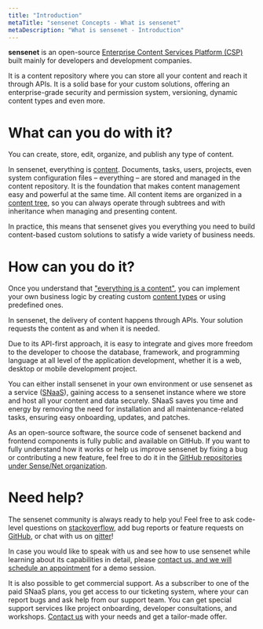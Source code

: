 ```yaml
---
title: "Introduction"
metaTitle: "sensenet Concepts - What is sensenet"
metaDescription: "What is sensenet - Introduction"
---
```


**sensenet** is an open-source [Enterprise Content Services Platform (CSP)](/concepts/introduction/02-what-is-csp) built mainly for developers and development companies.

It is a content repository where you can store all your content and reach it through APIs.
It is a solid base for your custom solutions, offering an enterprise-grade security and permission system, versioning, dynamic content types and even more.

# What can you do with it?

You can create, store, edit, organize, and publish any type of content.

In sensenet, everything is [content](/concepts/basics). Documents, tasks, users, projects, even system configuration files – everything – are stored and managed in the content repository. It is the foundation that makes content management easy and powerful at the same time. All content items are organized in a [content tree](/concepts/basics/02-content-tree), so you can always operate through subtrees and with inheritance when managing and presenting content.

In practice, this means that sensenet gives you everything you need to build content-based custom solutions to satisfy a wide variety of business needs.

# How can you do it?

Once you understand that ["everything is a content"](/concepts/basics), you can implement your own business logic by creating custom [content types](/concepts/content-management/02-content-model) or using predefined ones.

In sensenet, the delivery of content happens through APIs. Your solution requests the content as and when it is needed.

Due to its API-first approach, it is easy to integrate and gives more freedom to the developer to choose the database, framework, and programming language at all level of the application development, whether it is a web, desktop or mobile development project.

You can either install sensenet in your own environment or use sensenet as a service ([SNaaS](/concepts/introduction/04-what-is-snaas)), gaining access to a sensenet instance where we store and host all your content and data securely. SNaaS saves you time and energy by removing the need for installation and all maintenance-related tasks, ensuring easy onboarding, updates, and patches.

As an open-source software, the source code of sensenet backend and frontend components is fully public and available on GitHub. If you want to fully understand how it works or help us improve sensenet by fixing a bug or contributing a new feature, feel free to do it in the [GitHub repositories under Sense/Net organization](https://github.com/SenseNet).

# Need help?

The sensenet community is always ready to help you! Feel free to ask code-level questions on [stackoverflow](https://stackoverflow.com/questions/tagged/sensenet), add bug reports or feature requests on [GitHub](https://github.com/SenseNet/sensenet), or chat with us on [gitter](https://gitter.im/SenseNet/sensenet)!

In case you would like to speak with us and see how to use sensenet while learning about its capabilities in detail, please [contact us, and we will schedule an appointment](https://sensenet.com/contact-us) for a demo session.

It is also possible to get commercial support. As a subscriber to one of the paid SNaaS plans, you get access to our ticketing system, where your can report bugs and ask help from our support team. You can get special support services like project onboarding, developer consultations, and workshops. [Contact us](https://sensenet.com/contact-us) with your needs and get a tailor-made offer.
